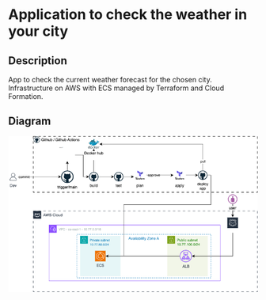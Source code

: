# Application to check the weather in your city

## Description

App to check the current weather forecast for the chosen city. Infrastructure on AWS with ECS managed by Terraform and Cloud Formation.

## Diagram

![Diagram](./docs/diagram.png)